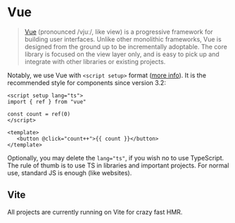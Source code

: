 # Vue

> [Vue](https://v3.vuejs.org/) (pronounced /vjuː/, like view) is a progressive framework for building user interfaces. Unlike other monolithic frameworks, Vue is designed from the ground up to be incrementally adoptable. The core library is focused on the view layer only, and is easy to pick up and integrate with other libraries or existing projects.

Notably, we use Vue with `<script setup>` format ([more info](https://v3.vuejs.org/api/sfc-script-setup.html#sfc-script-setup)). It is the recommended style for components since version 3.2:

```vue
<script setup lang="ts">
import { ref } from "vue"

const count = ref(0)
</script>

<template>
   <button @click="count++">{{ count }}</button>
</template>
```

Optionally, you may delete the `lang="ts"`, if you wish no to use TypeScript. The rule of thumb is to use TS in libraries and important projects. For normal use, standard JS is enough (like websites).

## Vite

All projects are currently running on Vite for crazy fast HMR.
